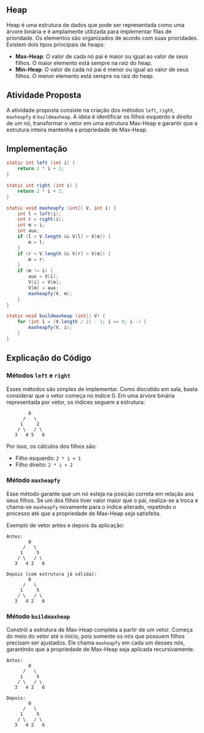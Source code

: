 ## Heap

Heap é uma estrutura de dados que pode ser representada como uma árvore binária e é amplamente utilizada para implementar filas de prioridade. Os elementos são organizados de acordo com suas prioridades. Existem dois tipos principais de heaps:

- **Max-Heap**: O valor de cada nó pai é maior ou igual ao valor de seus filhos. O maior elemento está sempre na raiz do heap.
- **Min-Heap**: O valor de cada nó pai é menor ou igual ao valor de seus filhos. O menor elemento está sempre na raiz do heap.

## Atividade Proposta

A atividade proposta consiste na criação dos métodos `left`, `right`, `maxheapfy` e `buildmaxheap`. A ideia é identificar os filhos esquerdo e direito de um nó, transformar o vetor em uma estrutura Max-Heap e garantir que a estrutura inteira mantenha a propriedade de Max-Heap.

## Implementação

```java
static int left (int i) {
    return 2 * i + 1;
}

static int right (int i) {
    return 2 * i + 2;
}

static void maxheapfy (int[] V, int i) {
    int l = left(i);
    int r = right(i);
    int m = i;
    int aux;
    if (l < V.length && V[l] > V[m]) {
        m = l;
    }
    if (r < V.length && V[r] > V[m]) {
        m = r;
    }
    if (m != i) {
        aux = V[i];
        V[i] = V[m];
        V[m] = aux;
        maxheapfy(V, m);
    }
}

static void buildmaxheap (int[] V) {
    for (int i = (V.length / 2) - 1; i >= 0; i--) {
        maxheapfy(V, i);
    }
}
```

## Explicação do Código

### Métodos `left` e `right`

Esses métodos são simples de implementar. Como discutido em sala, basta considerar que o vetor começa no índice 0. Em uma árvore binária representada por vetor, os índices seguem a estrutura:

```
        0
      /   \
     1     2
    / \   / \
   3   4 5   6
```

Por isso, os cálculos dos filhos são:
- Filho esquerdo: `2 * i + 1`
- Filho direito: `2 * i + 2`

### Método `maxheapfy`

Esse método garante que um nó esteja na posição correta em relação aos seus filhos. Se um dos filhos tiver valor maior que o pai, realiza-se a troca e chama-se `maxheapfy` novamente para o índice alterado, repetindo o processo até que a propriedade de Max-Heap seja satisfeita.

Exemplo de vetor antes e depois da aplicação:

```
Antes:
        0
      /   \
     1     5
    / \   / \
   3   4 2   6

Depois (com estrutura já válida):
        0
      /   \
     1     5
    / \   / \
   3   4 2   6
```

### Método `buildmaxheap`

Constrói a estrutura de Max-Heap completa a partir de um vetor. Começa do meio do vetor até o início, pois somente os nós que possuem filhos precisam ser ajustados. Ele chama `maxheapfy` em cada um desses nós, garantindo que a propriedade de Max-Heap seja aplicada recursivamente.

```
Antes:
        0
      /   \
     1     5
    / \   / \
   3   4 2   6

Depois:
        0
      /   \
     1     5
    / \   / \
   3   4 2   6
```